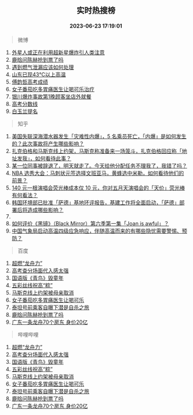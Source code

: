 <div align="center"><h2>实时热搜榜</h2><h4>2023-06-23 17:19:01</h4></div>

> 微博  

1. [外星人或正在利用超新星爆炸引人类注意](https://s.weibo.com/weibo?q=%23%E5%A4%96%E6%98%9F%E4%BA%BA%E6%88%96%E6%AD%A3%E5%9C%A8%E5%88%A9%E7%94%A8%E8%B6%85%E6%96%B0%E6%98%9F%E7%88%86%E7%82%B8%E5%BC%95%E4%BA%BA%E7%B1%BB%E6%B3%A8%E6%84%8F%23&t=31&band_rank=1&Refer=top)<br />
2. [鹿晗问陈赫抢到票了吗](https://s.weibo.com/weibo?q=%23%E9%B9%BF%E6%99%97%E9%97%AE%E9%99%88%E8%B5%AB%E6%8A%A2%E5%88%B0%E7%A5%A8%E4%BA%86%E5%90%97%23&t=31&band_rank=2&Refer=top)<br />
3. [遇到燃气泄漏应该如何处理](https://s.weibo.com/weibo?q=%23%E9%81%87%E5%88%B0%E7%87%83%E6%B0%94%E6%B3%84%E6%BC%8F%E5%BA%94%E8%AF%A5%E5%A6%82%E4%BD%95%E5%A4%84%E7%90%86%23&t=31&band_rank=3&Refer=top)<br />
4. [山东已现43℃以上高温](https://s.weibo.com/weibo?q=%23%E5%B1%B1%E4%B8%9C%E5%B7%B2%E7%8E%B043%E2%84%83%E4%BB%A5%E4%B8%8A%E9%AB%98%E6%B8%A9%23&t=31&band_rank=4&Refer=top)<br />
5. [傅韵哲高考成绩](https://s.weibo.com/weibo?q=%E5%82%85%E9%9F%B5%E5%93%B2%E9%AB%98%E8%80%83%E6%88%90%E7%BB%A9&t=31&band_rank=5&Refer=top)<br />
6. [女子番茄吃多胃痛医生让喝可乐治疗](https://s.weibo.com/weibo?q=%23%E5%A5%B3%E5%AD%90%E7%95%AA%E8%8C%84%E5%90%83%E5%A4%9A%E8%83%83%E7%97%9B%E5%8C%BB%E7%94%9F%E8%AE%A9%E5%96%9D%E5%8F%AF%E4%B9%90%E6%B2%BB%E7%96%97%23&t=31&band_rank=6&Refer=top)<br />
7. [银川爆炸事故第1晚顾客坐店外就餐](https://s.weibo.com/weibo?q=%23%E9%93%B6%E5%B7%9D%E7%88%86%E7%82%B8%E4%BA%8B%E6%95%85%E7%AC%AC1%E6%99%9A%E9%A1%BE%E5%AE%A2%E5%9D%90%E5%BA%97%E5%A4%96%E5%B0%B1%E9%A4%90%23&t=31&band_rank=7&Refer=top)<br />
8. [高考分数线](https://s.weibo.com/weibo?q=%23%E9%AB%98%E8%80%83%E5%88%86%E6%95%B0%E7%BA%BF%23&t=31&band_rank=8&Refer=top)<br />
9. [白玉兰提名](https://s.weibo.com/weibo?q=%E7%99%BD%E7%8E%89%E5%85%B0%E6%8F%90%E5%90%8D&t=31&band_rank=9&Refer=top)<br />

> 知乎  

1. [美国失联深海潜水器发生「灾难性内爆」，5 名乘员死亡，「内爆」是如何发生的？此次事故将产生哪些影响？](https://www.zhihu.com/question/608085455)<br />
2. [扎克伯格和马斯克线上约架，马斯克称准备来一场笼斗，扎克伯格回应称「地址发我」，如何看待此事？](https://www.zhihu.com/question/608012861)<br />
3. [某一位同事被辞退了，明天就走了。今天给他分配任务不理我了，我错了吗？](https://www.zhihu.com/question/607636838)<br />
4. [NBA 选秀大会：马刺状元签选择文班亚马，黄蜂选中米勒，如何看待他们的前景？](https://www.zhihu.com/question/608089914)<br />
5. [140 元一根演唱会荧光棒成本仅 10 元，你对五月天演唱会的「天价」荧光棒有何看法？](https://www.zhihu.com/question/607116754)<br />
6. [韩国环境部已批准「萨德」基地环评报告，基建工作将全面启动，「萨德」部署后将造成哪些影响？](https://www.zhihu.com/question/608002674)<br />
7. []()<br />
8. [如何评价《黑镜》（Black Mirror）第六季第一集「Joan is awful」？](https://www.zhihu.com/question/606816407)<br />
9. [中国气象局启动高温四级应急响应，伴随高温而来的有哪些隐忧需要警惕、预防？](https://www.zhihu.com/question/608101451)<br />

> 百度  

1. [超燃“龙舟力”](https://www.baidu.com/s?wd=%E8%B6%85%E7%87%83%E2%80%9C%E9%BE%99%E8%88%9F%E5%8A%9B%E2%80%9D&sa=fyb_news&rsv_dl=fyb_news)<br />
2. [高考查分场面代入感太强](https://www.baidu.com/s?wd=%E9%AB%98%E8%80%83%E6%9F%A5%E5%88%86%E5%9C%BA%E9%9D%A2%E4%BB%A3%E5%85%A5%E6%84%9F%E5%A4%AA%E5%BC%BA&sa=fyb_news&rsv_dl=fyb_news)<br />
3. [国语版《青鸟》毁童年](https://www.baidu.com/s?wd=%E5%9B%BD%E8%AF%AD%E7%89%88%E3%80%8A%E9%9D%92%E9%B8%9F%E3%80%8B%E6%AF%81%E7%AB%A5%E5%B9%B4&sa=fyb_news&rsv_dl=fyb_news)<br />
4. [五彩丝线祝高“粽”](https://www.baidu.com/s?wd=%E4%BA%94%E5%BD%A9%E4%B8%9D%E7%BA%BF%E7%A5%9D%E9%AB%98%E2%80%9C%E7%B2%BD%E2%80%9D&sa=fyb_news&rsv_dl=fyb_news)<br />
5. [马斯克线上约架被母亲取消](https://www.baidu.com/s?wd=%E9%A9%AC%E6%96%AF%E5%85%8B%E7%BA%BF%E4%B8%8A%E7%BA%A6%E6%9E%B6%E8%A2%AB%E6%AF%8D%E4%BA%B2%E5%8F%96%E6%B6%88&sa=fyb_news&rsv_dl=fyb_news)<br />
6. [女子番茄吃多胃痛医生让喝可乐](https://www.baidu.com/s?wd=%E5%A5%B3%E5%AD%90%E7%95%AA%E8%8C%84%E5%90%83%E5%A4%9A%E8%83%83%E7%97%9B%E5%8C%BB%E7%94%9F%E8%AE%A9%E5%96%9D%E5%8F%AF%E4%B9%90&sa=fyb_news&rsv_dl=fyb_news)<br />
7. [泰坦号前乘客自曝下潜是自杀之旅](https://www.baidu.com/s?wd=%E6%B3%B0%E5%9D%A6%E5%8F%B7%E5%89%8D%E4%B9%98%E5%AE%A2%E8%87%AA%E6%9B%9D%E4%B8%8B%E6%BD%9C%E6%98%AF%E8%87%AA%E6%9D%80%E4%B9%8B%E6%97%85&sa=fyb_news&rsv_dl=fyb_news)<br />
8. [鹿晗问陈赫抢到票了吗](https://www.baidu.com/s?wd=%E9%B9%BF%E6%99%97%E9%97%AE%E9%99%88%E8%B5%AB%E6%8A%A2%E5%88%B0%E7%A5%A8%E4%BA%86%E5%90%97&sa=fyb_news&rsv_dl=fyb_news)<br />
9. [广东一条龙舟70个房东 身价20亿](https://www.baidu.com/s?wd=%E5%B9%BF%E4%B8%9C%E4%B8%80%E6%9D%A1%E9%BE%99%E8%88%9F70%E4%B8%AA%E6%88%BF%E4%B8%9C+%E8%BA%AB%E4%BB%B720%E4%BA%BF&sa=fyb_news&rsv_dl=fyb_news)<br />

> 哔哩哔哩  

1. [超燃“龙舟力”](https://www.baidu.com/s?wd=%E8%B6%85%E7%87%83%E2%80%9C%E9%BE%99%E8%88%9F%E5%8A%9B%E2%80%9D&sa=fyb_news&rsv_dl=fyb_news)<br />
2. [高考查分场面代入感太强](https://www.baidu.com/s?wd=%E9%AB%98%E8%80%83%E6%9F%A5%E5%88%86%E5%9C%BA%E9%9D%A2%E4%BB%A3%E5%85%A5%E6%84%9F%E5%A4%AA%E5%BC%BA&sa=fyb_news&rsv_dl=fyb_news)<br />
3. [国语版《青鸟》毁童年](https://www.baidu.com/s?wd=%E5%9B%BD%E8%AF%AD%E7%89%88%E3%80%8A%E9%9D%92%E9%B8%9F%E3%80%8B%E6%AF%81%E7%AB%A5%E5%B9%B4&sa=fyb_news&rsv_dl=fyb_news)<br />
4. [五彩丝线祝高“粽”](https://www.baidu.com/s?wd=%E4%BA%94%E5%BD%A9%E4%B8%9D%E7%BA%BF%E7%A5%9D%E9%AB%98%E2%80%9C%E7%B2%BD%E2%80%9D&sa=fyb_news&rsv_dl=fyb_news)<br />
5. [马斯克线上约架被母亲取消](https://www.baidu.com/s?wd=%E9%A9%AC%E6%96%AF%E5%85%8B%E7%BA%BF%E4%B8%8A%E7%BA%A6%E6%9E%B6%E8%A2%AB%E6%AF%8D%E4%BA%B2%E5%8F%96%E6%B6%88&sa=fyb_news&rsv_dl=fyb_news)<br />
6. [女子番茄吃多胃痛医生让喝可乐](https://www.baidu.com/s?wd=%E5%A5%B3%E5%AD%90%E7%95%AA%E8%8C%84%E5%90%83%E5%A4%9A%E8%83%83%E7%97%9B%E5%8C%BB%E7%94%9F%E8%AE%A9%E5%96%9D%E5%8F%AF%E4%B9%90&sa=fyb_news&rsv_dl=fyb_news)<br />
7. [泰坦号前乘客自曝下潜是自杀之旅](https://www.baidu.com/s?wd=%E6%B3%B0%E5%9D%A6%E5%8F%B7%E5%89%8D%E4%B9%98%E5%AE%A2%E8%87%AA%E6%9B%9D%E4%B8%8B%E6%BD%9C%E6%98%AF%E8%87%AA%E6%9D%80%E4%B9%8B%E6%97%85&sa=fyb_news&rsv_dl=fyb_news)<br />
8. [鹿晗问陈赫抢到票了吗](https://www.baidu.com/s?wd=%E9%B9%BF%E6%99%97%E9%97%AE%E9%99%88%E8%B5%AB%E6%8A%A2%E5%88%B0%E7%A5%A8%E4%BA%86%E5%90%97&sa=fyb_news&rsv_dl=fyb_news)<br />
9. [广东一条龙舟70个房东 身价20亿](https://www.baidu.com/s?wd=%E5%B9%BF%E4%B8%9C%E4%B8%80%E6%9D%A1%E9%BE%99%E8%88%9F70%E4%B8%AA%E6%88%BF%E4%B8%9C+%E8%BA%AB%E4%BB%B720%E4%BA%BF&sa=fyb_news&rsv_dl=fyb_news)<br />
